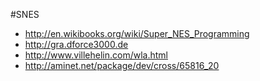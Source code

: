 #SNES

* http://en.wikibooks.org/wiki/Super_NES_Programming
* http://gra.dforce3000.de
* http://www.villehelin.com/wla.html
* http://aminet.net/package/dev/cross/65816_20


